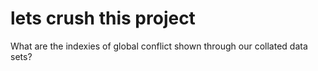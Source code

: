 # lets crush this project
What are the indexies of global conflict shown through our collated data sets?
